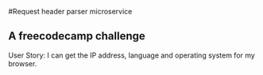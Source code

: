#Request header parser microservice

## A freecodecamp challenge

User Story: I can get the IP address, language and operating system for my browser.